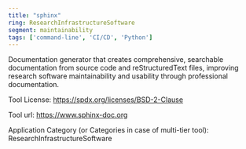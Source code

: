 ```yaml
---
title: "sphinx"
ring: ResearchInfrastructureSoftware
segment: maintainability
tags: ['command-line', 'CI/CD', 'Python']
---
```

Documentation generator that creates comprehensive, searchable documentation from source code and reStructuredText files, improving research software maintainability and usability through professional documentation.

Tool License: https://spdx.org/licenses/BSD-2-Clause

Tool url: https://www.sphinx-doc.org

Application Category (or Categories in case of multi-tier tool): ResearchInfrastructureSoftware
